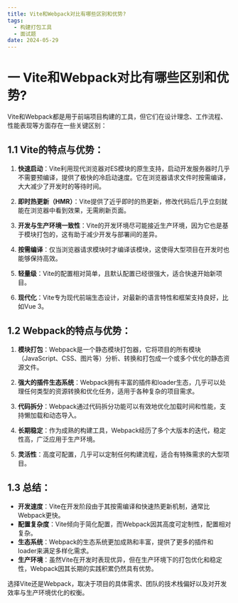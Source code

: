 ```yaml
---
title: Vite和Webpack对比有哪些区别和优势?
tags:
  - 构建打包工具
  - 面试题
date: 2024-05-29
---
```

# 一 Vite和Webpack对比有哪些区别和优势?

Vite和Webpack都是用于前端项目构建的工具，但它们在设计理念、工作流程、性能表现等方面存在一些关键区别：

## 1.1 Vite的特点与优势：

1. **快速启动**：Vite利用现代浏览器对ES模块的原生支持，启动开发服务器时几乎不需要预编译，提供了极快的冷启动速度。它在浏览器请求文件时按需编译，大大减少了开发时的等待时间。
    
2. **即时热更新（HMR）**：Vite提供了近乎即时的热更新，修改代码后几乎立刻就能在浏览器中看到效果，无需刷新页面。
    
3. **开发与生产环境一致性**：Vite的开发环境尽可能接近生产环境，因为它也是基于模块打包的，这有助于减少开发与部署间的差异。
    
4. **按需编译**：仅当浏览器请求模块时才编译该模块，这使得大型项目在开发时也能够保持高效。
    
5. **轻量级**：Vite的配置相对简单，且默认配置已经很强大，适合快速开始新项目。
    
6. **现代化**：Vite专为现代前端生态设计，对最新的语言特性和框架支持良好，比如Vue 3。
    

## 1.2 Webpack的特点与优势：

1. **模块打包**：Webpack是一个静态模块打包器，它将项目的所有模块（JavaScript、CSS、图片等）分析、转换和打包成一个或多个优化的静态资源文件。
    
2. **强大的插件生态系统**：Webpack拥有丰富的插件和loader生态，几乎可以处理任何类型的资源转换和优化任务，适用于各种复杂的项目需求。
    
3. **代码拆分**：Webpack通过代码拆分功能可以有效地优化加载时间和性能，支持懒加载和动态导入。
    
4. **长期稳定**：作为成熟的构建工具，Webpack经历了多个大版本的迭代，稳定性高，广泛应用于生产环境。
    
5. **灵活性**：高度可配置，几乎可以定制任何构建流程，适合有特殊需求的大型项目。
    

## 1.3 总结：

- **开发速度**：Vite在开发阶段由于其按需编译和快速热更新机制，通常比Webpack更快。
- **配置复杂度**：Vite倾向于简化配置，而Webpack因其高度可定制性，配置相对复杂。
- **生态系统**：Webpack的生态系统更加成熟和丰富，提供了更多的插件和loader来满足多样化需求。
- **生产环境**：虽然Vite在开发时表现优异，但在生产环境下的打包优化和稳定性，Webpack因其长期的实践积累仍然具有优势。

选择Vite还是Webpack，取决于项目的具体需求、团队的技术栈偏好以及对开发效率与生产环境优化的权衡。
